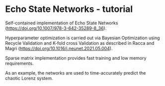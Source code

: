 # Echo State Networks - tutorial

Self-contained implementation of Echo State Networks (https://doi.org/10.1007/978-3-642-35289-8_36).

Hyperparameter optimization is carried out via Bayesian Optimization using Recycle Validation and K-fold cross Validation as described in Racca and Magri (https://doi.org/10.1016/j.neunet.2021.05.004).

Sparse matrix implementation provides fast training and low memory requirements.

As an example, the networks are used to time-accurately predict the chaotic Lorenz system.


